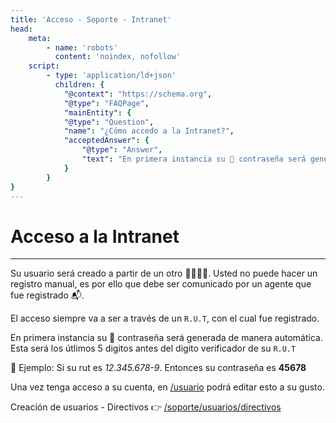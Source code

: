 ```yaml
---
title: 'Acceso - Soporte - Intranet'
head:
    meta:
        - name: 'robots'
          content: 'noindex, nofollow'
    script:
        - type: 'application/ld+json'
          children: {
			"@context": "https://schema.org",
			"@type": "FAQPage",
            "mainEntity": {
            "@type": "Question",
            "name": "¿Cómo accedo a la Intranet?",
            "acceptedAnswer": {
                "@type": "Answer",
                "text": "En primera instancia su 🔑 contraseña será generada de manera automática. Esta será los útlimos 5 digitos antes del digito verificador de su R.U.T"
            }
        }
}
---
```

<!-- Content -->
# Acceso a la Intranet
* * *

Su usuario será creado a partir de un otro 👩‍💼👨‍💼. Usted no puede hacer un registro manual,
es por ello que debe ser comunicado por un agente que fue registrado 📬.

El acceso siempre va a ser a través de un `R.U.T`, con el cual fue registrado.

En primera instancia su 🔑 contraseña será generada de manera automática. Esta será
los útlimos 5 digitos antes del digito verificador de su `R.U.T`

📌 Ejemplo:
    Si su rut es *12.345.678-9*. Entonces su contraseña es __45678__

Una vez tenga acceso a su cuenta, en [/usuario](/usuario) podrá editar esto a su gusto.

Creación de usuarios - Directivos 👉 [/soporte/usuarios/directivos](/soporte/usuarios/directivos)
